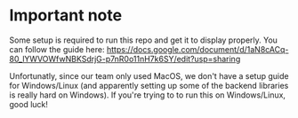 # Important note
Some setup is required to run this repo and get it to display properly. You can follow the guide here: https://docs.google.com/document/d/1aN8cACq-80_lYWVOWfwNBKSdrjG-p7nR0o11nH7k6SY/edit?usp=sharing

Unfortunatly, since our team only used MacOS, we don't have a setup guide for Windows/Linux (and apparently setting up some of the backend libraries is really hard on Windows). If you're trying to to run this on Windows/Linux, good luck!
